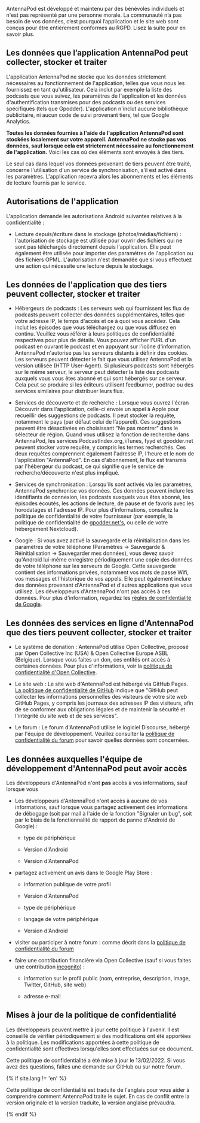 AntennaPod est développé et maintenu par des bénévoles individuels et n'est pas représenté par une personne morale. La communauté n’a pas besoin de vos données, c’est pourquoi l’application et le site web sont conçus pour être entièrement conformes au RGPD. Lisez la suite pour en savoir plus.

## Les données que l’application AntennaPod peut collecter, stocker et traiter

L'application AntennaPod ne stocke que les données strictement nécessaires au fonctionnement de l'application, telles que vous nous les fournissez en tant qu'utilisateur. Cela inclut par exemple la liste des podcasts que vous suivez, les paramètres de l'application et les données d'authentification transmises pour des podcasts ou des services spécifiques (tels que Gpodder). L'application n'inclut aucune bibliothèque publicitaire, ni aucun code de suivi provenant tiers, tel que Google Analytics.

**Toutes les données fournies à l'aide de l'application AntennaPod sont stockées localement sur votre appareil. AntennaPod ne stocke pas vos données, sauf lorsque cela est strictement nécessaire au fonctionnement de l'application.** Voici les cas où des éléments sont envoyés à des tiers.

Le seul cas dans lequel vos données provenant de tiers peuvent être traité, concerne l'utilisation d'un service de synchronisation, s'il est activé dans les paramètres. L'application recevra alors les abonnements et les éléments de lecture fournis par le service.

## Autorisations de l'application

L'application demande les autorisations Android suivantes relatives à la confidentialité :

- Lecture depuis/écriture dans le stockage (photos/médias/fichiers) : l'autorisation de stockage est utilisée pour ouvrir des fichiers qui ne sont pas téléchargés directement depuis l'application. Elle peut également être utilisée pour importer des paramètres de l'application ou des fichiers OPML. L'autorisation n'est demandée que si vous effectuez une action qui nécessite une lecture depuis le stockage.

## Les données de l'application que des tiers peuvent collecter, stocker et traiter

- Hébergeurs de podcasts : Les serveurs web qui fournissent les flux de podcasts peuvent collecter des données supplémentaires, telles que votre adresse IP, le temps d'accès et ce à quoi vous accédez. Cela inclut les épisodes que vous téléchargez ou que vous diffusez en continu. Veuillez vous référer à leurs politiques de confidentialité respectives pour plus de détails. Vous pouvez afficher l'URL d'un podcast en ouvrant le podcast et en appuyant sur l'icône d'information. AntennaPod n'autorise pas les serveurs distants à définir des cookies. Les serveurs peuvent détecter le fait que vous utilisez AntennaPod et la version utilisée (HTTP User-Agent). Si plusieurs podcasts sont hébergés sur le même serveur, le serveur peut détecter la liste des podcasts auxquels vous vous êtes abonné et qui sont hébergés sur ce serveur. Cela peut se produire si les éditeurs utilisent feedburner, podtrac ou des services similaires pour distribuer leurs flux.

- Services de découverte et de recherche : Lorsque vous ouvrez l'écran Découvrir dans l'application, celle-ci envoie un appel à Apple pour recueillir des suggestions de podcasts. Il peut stocker la requête, notamment le pays (par défaut celui de l’appareil). Ces suggestions peuvent être désactivées en choisissant "Ne pas montrer" dans le sélecteur de région. Quand vous utilisez la fonction de recherche dans AntennaPod, les services PodcastIndex.org, iTunes, fyyd et gpodder.net peuvent stocker votre requête, y compris les termes recherchés. Ces deux requêtes comprennent également l'adresse IP, l'heure et le nom de l'application "AntennaPod". En cas d'abonnement, le flux est transmis par l'hébergeur du podcast, ce qui signifie que le service de recherche/découverte n'est plus impliqué.

- Services de synchronisation : Lorsqu'ils sont activés via les paramètres, AntennaPod synchronise vos données. Ces données peuvent inclure les identifiants de connexion, les podcasts auxquels vous êtes abonné, les épisodes écoutés, les actions de lecture, de pause et de favoris avec les horodatages et l'adresse IP. Pour plus d'informations, consultez la politique de confidentialité de votre fournisseur (par exemple, la politique de confidentialité de [gpodder.net's](https://gpodder.net/privacy), ou celle de votre hébergement Nextcloud).

- Google : Si vous avez activé la sauvegarde et la réinitialisation dans les paramètres de votre téléphone (Paramètres → Sauvegarde & Réinitialisation → Sauvegarder mes données), vous devez savoir qu'Android lui-même enregistre périodiquement une copie des données de votre téléphone sur les serveurs de Google. Cette sauvegarde contient des informations privées, notamment vos mots de passe Wifi, vos messages et l'historique de vos appels. Elle peut également inclure des données provenant d'AntennaPod et d'autres applications que vous utilisez. Les développeurs d'AntennaPod n'ont pas accès à ces données. Pour plus d'information, regardez les [règles de confidentialité de Google](https://policies.google.com).

## Les données des services en ligne d'AntennaPod que des tiers peuvent collecter, stocker et traiter

- Le système de donation : AntennaPod utilise Open Collective, proposé par Open Collective Inc (USA) & Open Collective Europe ASBL (Belgique). Lorsque vous faites un don, ces entités ont accès à certaines données. Pour plus d'informations, voir la [politique de confidentialité d'Open Collective](https://opencollective.com/privacypolicy).

- Le site web : Le site web d'AntennaPod est hébergé via GitHub Pages. [La politique de confidentialité de GitHub](https://docs.github.com/en/github/site-policy/github-privacy-statement#github-pages) indique que "GitHub peut collecter les informations personnelles des visiteurs de votre site web GitHub Pages, y compris les journaux des adresses IP des visiteurs, afin de se conformer aux obligations légales et de maintenir la sécurité et l'intégrité du site web et de ses services".

- Le forum : Le forum d'AntennaPod utilise le logiciel Discourse, hébergé par l'équipe de développement. Veuillez consulter la [politique de confidentialité du forum](https://forum.antennapod.org/privacy) pour savoir quelles données sont concernées.

## Les données auxquelles l'équipe de développement d'AntennaPod peut avoir accès

Les développeurs d'AntennaPod n'ont **pas** accès à vos informations, sauf lorsque vous

- Les développeurs d'AntennaPod n'ont accès à aucune de vos informations, sauf lorsque vous partagez activement des informations de débogage (soit par mail à l'aide de la fonction "Signaler un bug", soit par le biais de la fonctionnalité de rapport de panne d'Android de Google) :

   - type de périphérique

   - Version d'Android

   - Version d'AntennaPod

- partagez activement un avis dans le Google Play Store :

   - information publique de votre profil

   - Version d'AntennaPod

   - type de périphérique

   - langage de votre périphérique

   - Version d'Android

- visiter ou participer à notre forum : comme décrit dans la [politique de confidentialité du forum](https://forum.antennapod.org/privacy)

- faire une contribution financière via Open Collective (sauf si vous faites une contribution [incognito](https://docs.opencollective.com/help/financial-contributors/payments#profile)) :

   - information sur le profil public (nom, entreprise, description, image, Twitter, GitHub, site web)

   - adresse e-mail

## Mises à jour de la politique de confidentialité

Les développeurs peuvent mettre à jour cette politique à l'avenir. Il est conseillé de vérifier périodiquement si des modifications ont été apportées à la politique. Les modifications apportées à cette politique de confidentialité sont effectives lorsqu'elles sont effectuées sur ce document.

Cette politique de confidentialité a été mise à jour le 13/02/2022. Si vous avez des questions, faîtes une demande sur GitHub ou sur notre forum.

{% if site.lang != 'en' %}

Cette politique de confidentialité est traduite de l'anglais pour vous aider à comprendre comment AntennaPod traite le sujet. En cas de conflit entre la version originale et la version traduite, la version anglaise prévaudra.

{% endif %}
